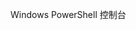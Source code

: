 <Token xmlns:xlink="http://www.w3.org/1999/xlink">Windows PowerShell 控制台</Token>

<!--HONumber=Apr16_HO1-->


